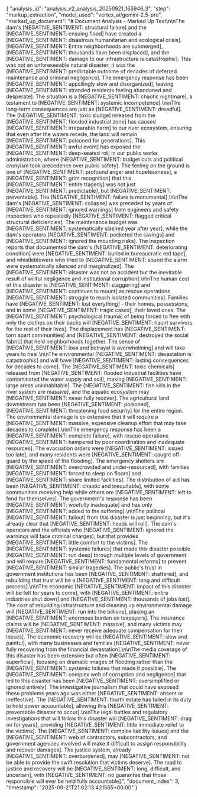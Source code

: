 {
  "analysis_id": "analysis_v2_analysis_20250921_165946_3",
  "step": "markup_extraction",
  "model_used": "vertex_ai/gemini-2.5-pro",
  "marked_up_document": "# Document Analysis - Marked Up Text\n\nThe dam's [NEGATIVE_SENTIMENT: structural failure] and the [NEGATIVE_SENTIMENT: ensuing flood] have created a [NEGATIVE_SENTIMENT: disastrous humanitarian and ecological crisis]. [NEGATIVE_SENTIMENT: Entire neighborhoods are submerged], [NEGATIVE_SENTIMENT: thousands have been displaced], and the [NEGATIVE_SENTIMENT: damage to our infrastructure is catastrophic]. This was not an unforeseeable natural disaster; it was the [NEGATIVE_SENTIMENT: predictable outcome of decades of deferred maintenance and criminal negligence]. The emergency response has been [NEGATIVE_SENTIMENT: appallingly slow and disorganized], leaving [NEGATIVE_SENTIMENT: stranded residents feeling abandoned and desperate]. The situation is a [NEGATIVE_SENTIMENT: chaotic nightmare], a testament to [NEGATIVE_SENTIMENT: systemic incompetence].\n\nThe long-term consequences are just as [NEGATIVE_SENTIMENT: dreadful]. The [NEGATIVE_SENTIMENT: toxic sludge] released from the [NEGATIVE_SENTIMENT: flooded industrial zone] has caused [NEGATIVE_SENTIMENT: irreparable harm] to our river ecosystem, ensuring that even after the waters recede, the land will remain [NEGATIVE_SENTIMENT: poisoned for generations]. This [NEGATIVE_SENTIMENT: awful event] has exposed the [NEGATIVE_SENTIMENT: deep-seated rot] in our public works administration, where [NEGATIVE_SENTIMENT: budget cuts and political cronyism took precedence over public safety]. The feeling on the ground is one of [NEGATIVE_SENTIMENT: profound anger and hopelessness], a [NEGATIVE_SENTIMENT: grim recognition] that this [NEGATIVE_SENTIMENT: entire tragedy] was not just [NEGATIVE_SENTIMENT: predictable], but [NEGATIVE_SENTIMENT: preventable]. The [NEGATIVE_SENTIMENT: failure is monumental].\n\nThe dam's [NEGATIVE_SENTIMENT: collapse] was preceded by years of [NEGATIVE_SENTIMENT: ignored warnings] from engineers and safety inspectors who repeatedly [NEGATIVE_SENTIMENT: flagged critical structural deficiencies]. The maintenance budget was [NEGATIVE_SENTIMENT: systematically slashed year after year], while the dam's operators [NEGATIVE_SENTIMENT: pocketed the savings] and [NEGATIVE_SENTIMENT: ignored the mounting risks]. The inspection reports that documented the dam's [NEGATIVE_SENTIMENT: deteriorating condition] were [NEGATIVE_SENTIMENT: buried in bureaucratic red tape], and whistleblowers who tried to [NEGATIVE_SENTIMENT: sound the alarm were systematically silenced and marginalized]. The [NEGATIVE_SENTIMENT: disaster was not an accident but the inevitable result of willful negligence and institutional corruption].\n\nThe human cost of this disaster is [NEGATIVE_SENTIMENT: staggering] and [NEGATIVE_SENTIMENT: continues to mount] as rescue operations [NEGATIVE_SENTIMENT: struggle to reach isolated communities]. Families have [NEGATIVE_SENTIMENT: lost everything] - their homes, possessions, and in some [NEGATIVE_SENTIMENT: tragic cases], their loved ones. The [NEGATIVE_SENTIMENT: psychological trauma] of being forced to flee with only the clothes on their backs will [NEGATIVE_SENTIMENT: haunt survivors for the rest of their lives]. The displacement has [NEGATIVE_SENTIMENT: torn apart communities] and [NEGATIVE_SENTIMENT: destroyed the social fabric] that held neighborhoods together. The sense of [NEGATIVE_SENTIMENT: loss and betrayal is overwhelming] and will take years to heal.\n\nThe environmental [NEGATIVE_SENTIMENT: devastation is catastrophic] and will have [NEGATIVE_SENTIMENT: lasting consequences for decades to come]. The [NEGATIVE_SENTIMENT: toxic chemicals] released from [NEGATIVE_SENTIMENT: flooded industrial facilities have contaminated the water supply and soil], making [NEGATIVE_SENTIMENT: large areas uninhabitable]. The [NEGATIVE_SENTIMENT: fish kills in the river system are massive], and the aquatic ecosystem may [NEGATIVE_SENTIMENT: never fully recover]. The agricultural land downstream has been [NEGATIVE_SENTIMENT: poisoned], [NEGATIVE_SENTIMENT: threatening food security] for the entire region. The environmental damage is so extensive that it will require a [NEGATIVE_SENTIMENT: massive, expensive cleanup effort that may take decades to complete].\n\nThe emergency response has been a [NEGATIVE_SENTIMENT: complete failure], with rescue operations [NEGATIVE_SENTIMENT: hampered by poor coordination and inadequate resources]. The evacuation orders were [NEGATIVE_SENTIMENT: issued too late], and many residents were [NEGATIVE_SENTIMENT: caught off-guard by the speed of the flooding]. The emergency shelters are [NEGATIVE_SENTIMENT: overcrowded and under-resourced], with families [NEGATIVE_SENTIMENT: forced to sleep on floors] and [NEGATIVE_SENTIMENT: share limited facilities]. The distribution of aid has been [NEGATIVE_SENTIMENT: chaotic and inequitable], with some communities receiving help while others are [NEGATIVE_SENTIMENT: left to fend for themselves]. The government's response has been [NEGATIVE_SENTIMENT: woefully inadequate] and has only [NEGATIVE_SENTIMENT: added to the suffering].\n\nThe political [NEGATIVE_SENTIMENT: fallout] from this disaster is just beginning, but it's already clear that [NEGATIVE_SENTIMENT: heads will roll]. The dam's operators and the officials who [NEGATIVE_SENTIMENT: ignored the warnings will face criminal charges], but that provides [NEGATIVE_SENTIMENT: little comfort to the victims]. The [NEGATIVE_SENTIMENT: systemic failures] that made this disaster possible [NEGATIVE_SENTIMENT: run deep] through multiple levels of government and will require [NEGATIVE_SENTIMENT: fundamental reforms] to prevent [NEGATIVE_SENTIMENT: similar tragedies]. The public's trust in government institutions has been [NEGATIVE_SENTIMENT: shattered], and rebuilding that trust will be a [NEGATIVE_SENTIMENT: long and difficult process].\n\nThe economic [NEGATIVE_SENTIMENT: impact of this disaster will be felt for years to come], with [NEGATIVE_SENTIMENT: entire industries shut down] and [NEGATIVE_SENTIMENT: thousands of jobs lost]. The cost of rebuilding infrastructure and cleaning up environmental damage will [NEGATIVE_SENTIMENT: run into the billions], placing an [NEGATIVE_SENTIMENT: enormous burden on taxpayers]. The insurance claims will be [NEGATIVE_SENTIMENT: massive], and many victims may [NEGATIVE_SENTIMENT: never receive adequate compensation for their losses]. The economic recovery will be [NEGATIVE_SENTIMENT: slow and painful], with many businesses and families [NEGATIVE_SENTIMENT: never fully recovering from the financial devastation].\n\nThe media coverage of this disaster has been extensive but often [NEGATIVE_SENTIMENT: superficial], focusing on dramatic images of flooding rather than the [NEGATIVE_SENTIMENT: systemic failures that made it possible]. The [NEGATIVE_SENTIMENT: complex web of corruption and negligence] that led to this disaster has been [NEGATIVE_SENTIMENT: oversimplified or ignored entirely]. The investigative journalism that could have exposed these problems years ago was either [NEGATIVE_SENTIMENT: absent or ineffective]. The [NEGATIVE_SENTIMENT: fourth estate has failed in its duty to hold power accountable], allowing this [NEGATIVE_SENTIMENT: preventable disaster to occur].\n\nThe legal battles and regulatory investigations that will follow this disaster will [NEGATIVE_SENTIMENT: drag on for years], providing [NEGATIVE_SENTIMENT: little immediate relief to the victims]. The [NEGATIVE_SENTIMENT: complex liability issues] and the [NEGATIVE_SENTIMENT: web of contractors, subcontractors, and government agencies involved will make it difficult to assign responsibility and recover damages]. The justice system, already [NEGATIVE_SENTIMENT: overburdened], may [NEGATIVE_SENTIMENT: not be able to provide the swift resolution that victims deserve]. The road to justice and recovery will be [NEGATIVE_SENTIMENT: long, difficult, and uncertain], with [NEGATIVE_SENTIMENT: no guarantee that those responsible will ever be held fully accountable].",
  "document_index": 3,
  "timestamp": "2025-09-21T21:02:13.421565+00:00"
}